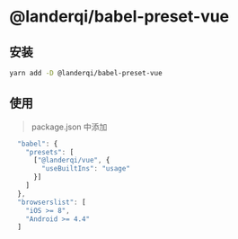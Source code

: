 # @landerqi/babel-preset-vue

## 安装

```bash
yarn add -D @landerqi/babel-preset-vue
```

## 使用

> package.json 中添加

```js
  "babel": {
    "presets": [
      ["@landerqi/vue", {
        "useBuiltIns": "usage"
      }]
    ]
  },
  "browserslist": [
    "iOS >= 8",
    "Android >= 4.4"
  ]
```
